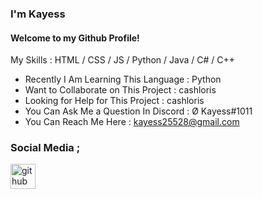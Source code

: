 ### I'm Kayess
#### Welcome to my Github Profile!

My Skills : HTML / CSS / JS / Python / Java / C# / C++ 

- Recently I Am Learning This Language : Python
- Want to Collaborate on This Project : cashloris
- Looking for Help for This Project : cashloris
- You Can Ask Me a Question In Discord : Ø Kayess#1011
- You Can Reach Me Here : kayess25528@gmail.com

### Social Media ;

[<img src='https://cdn.jsdelivr.net/npm/simple-icons@3.0.1/icons/github.svg' alt='github' height='40'>](https://github.com/KayessBy)  
